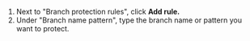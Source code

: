 1. Next to "Branch protection rules", click **Add rule.**
1. Under "Branch name pattern", type the branch name or pattern you want to protect.
